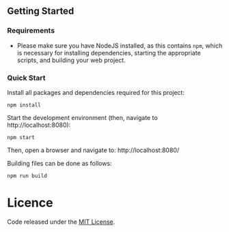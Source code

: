 ## Getting Started

### Requirements
* Please make sure you have NodeJS installed, as this contains `npm`, which is necessary
for installing dependencies, starting the appropriate scripts, and building your web project.

### Quick Start
Install all packages and dependencies required for this project:

    npm install
    
Start the development environment (then, navigate to http://localhost:8080):

    npm start
 
Then, open a browser and navigate to: http://localhost:8080/ 
    
Building files can be done as follows:

    npm run build

# Licence
Code released under the [MIT License](LICENSE.md).
